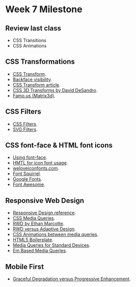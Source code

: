 Week 7 Milestone
==========

## Review last class

* CSS Transitions
* CSS Animations

## CSS Transformations

* [CSS Transform](https://developer.mozilla.org/en-US/docs/Web/CSS/transform).
* [Backface visibility](https://developer.mozilla.org/es/docs/Web/CSS/backface-visibility).
* [CSS Transform article](http://css-tricks.com/almanac/properties/t/transform/).
* [CSS 3D Transforms by David DeSandro](http://desandro.github.io/3dtransforms/).
* [Famo.us (Matrix3d)](http://famo.us/).

## CSS Filters

* [CSS Filters](https://developer.mozilla.org/en-US/docs/Web/CSS/filter).
* [SVG Filters](https://css-tricks.com/gooey-effect/).

## CSS font-face & HTML font icons

* [Using font-face](http://css-tricks.com/snippets/css/using-font-face/).
* [HMTL for icon font usage](http://css-tricks.com/html-for-icon-font-usage/).
* [weloveiconfonts.com](http://weloveiconfonts.com/).
* [Font Squirrel](http://www.fontsquirrel.com/tools/webfont-generator).
* [Google Fonts](https://www.google.com/fonts).
* [Font Awesome](http://fortawesome.github.io/Font-Awesome/).

## Responsive Web Design

* [Responsive Design reference](https://developer.mozilla.org/en-US/docs/Web_Development/Mobile/Responsive_design).
* [CSS Media Queries](https://developer.mozilla.org/en-US/docs/Web/Guide/CSS/Media_queries).
* [RWD by Ethan Marcotte](http://alistapart.com/article/responsive-web-design).
* [RWD versus Adaptive Design](https://developer.mozilla.org/en-US/Apps/Design/UI_layout_basics/Responsive_design_versus_adaptive_design?search=responsive+design).
* [CSS Animations between media queries](http://davidwalsh.name/animate-media-queries).
* [HTML5 Boilerplate](https://html5boilerplate.com/).
* [Media Queries for Standard Devices](https://css-tricks.com/snippets/css/media-queries-for-standard-devices/).
* [Em Based Media Queries](http://foundation.zurb.com/docs/media-queries.html).

## Mobile First

* [Graceful Degradation versus Progressive Enhancement](http://designshack.net/articles/css/mobilefirst/).